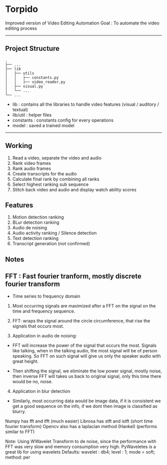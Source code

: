 # Torpido 
Improved version of Video Editing Automation
Goal : To automate the video editing process

---

## Project Structure

    .
    ├── ...
    ├── lib                 
    │   ├── utils   
    │   │   ├── constants.py  
    │   │   ├── video_reader.py  
    │   ├── visual.py 
    │   └── ...                 
    └── ...


 * lib : contains all the libraries to handle video features (visual / auditory / textual)
 * lib/util : helper files 
 * constants : constants config for every operations
 * model : saved a trained model
 
---

## Working

1. Read a video, separate the video and audio
2. Rank video frames
3. Rank audio frames
4. Create transcripts for the audio
5. Calculate final rank by combining all ranks
6. Select highest ranking sub sequence
7. Stitch back video and audio and display watch ability scores

## Features

1. Motion detection ranking
2. BLur detection ranking
3. Audio de noising
4. Audio activity ranking / Silence detection
5. Text detection ranking
6. Transcript generation (not confirmed)

## Notes

## FFT : Fast fourier tranform, mostly discrete fourier transform
* Time series to frequency domain

1. Most occurring signals are maximized after a FFT on the signal on the time and frequency sequence.

2. FFT: wraps the signal around the circle circumference, that rise the signals that occurs most.

3. Application in audio de noising:
- FFT will increase the power of the signal that occurs the most. Signals like talking, when in the talking audio, the most signal will be of person speaking. So FFT on such signal will give us only the speaker audio with great height.

- Then shifting the signal, we eliminate the low power signal, mostly noise, then inverse FFT will takes us back to original signal, only this time there would be no, noise.

4. Application in blur detection
- Similarly, most occurring data would be image data, if it is consistent we get a good sequence on the info, if we dont then image is classified as blurry.


Numpy has fft and ifft (much easier)
Librosa has stft and istft (short time fourier transform)
Opencv also has a laplacian method  (Hankel) (performs similar to FFT)

Note: Using WWavelet Transform to de noise, since the performance with FFT was very slow and memory consumption very high.
PyWaveletes is a great lib for using wavelets
Defaults: wavelet : db4; level : 1; mode = soft; method: per
